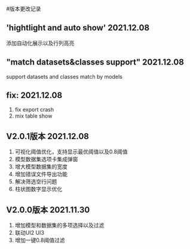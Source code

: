 #版本更改记录
## 'hightlight and auto show' 2021.12.08
添加自动化展示以及行列高亮
## "match datasets&classes support" 2021.12.08
support datasets and classes match by models
## fix: 2021.12.08
1. fix export crash
2. mix table show
## V2.0.1版本 2021.12.08
1. 可视化阈值优化，支持显示最优阈值以及0.8阈值
2. 模型数据集选项卡集成弹窗
3. 增大模型数据集的宽度
4. 增加错误文件导出功能
5. 解决筛选空行问题
6. 柱状图数字显示优化
## V2.0.0版本  2021.11.30
1. 增加模型和数据集的多项选择以及过滤
2. 联动UI2 UI3
3. 增加一键0.8阈值过滤
